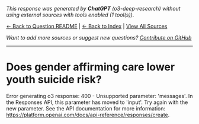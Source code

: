 <!-- 
Generated by: chatgpt
Model: o3-deep-research
Prompt type: default
Tools enabled: True
Generated at: 2025-06-26T21:43:10.488095
-->

*This response was generated by **ChatGPT** (o3-deep-research) without using external sources with tools enabled (1 tool(s)).*

[← Back to Question README](README.md) | [← Back to Index](../README.md) | [View All Sources](../allsources.md)

*Want to add more sources or suggest new questions? [Contribute on GitHub](https://github.com/justinwest/SuggestedSources)*

---

# Does gender affirming care lower youth suicide risk?

Error generating o3 response: 400 - Unsupported parameter: 'messages'. In the Responses API, this parameter has moved to 'input'. Try again with the new parameter. See the API documentation for more information: https://platform.openai.com/docs/api-reference/responses/create.